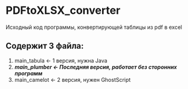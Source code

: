 # PDFtoXLSX_converter

Исходный код программы, конвертирующей таблицы из pdf в excel 

## Содержит 3 файла:

1. main_tabula <- 1 версия, нужна Java
2. ***main_plumber <- Последняя версия, работает без сторонних программ***
3. main_camelot <- 2 версия, нужен GhostScript
